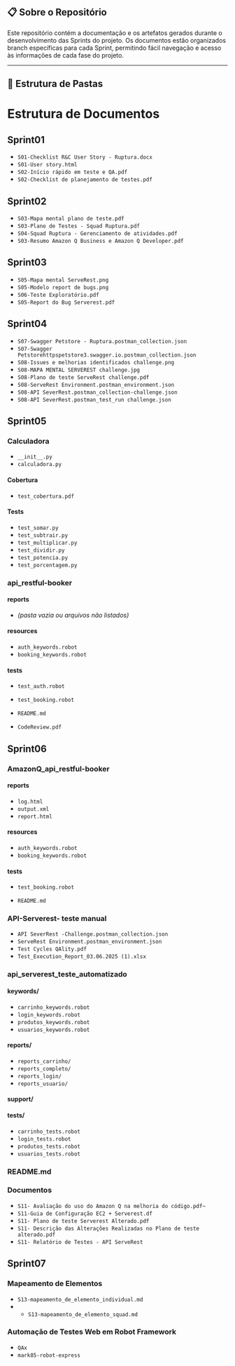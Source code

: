 
## 📋 Sobre o Repositório
Este repositório contém a documentação e os artefatos gerados durante o desenvolvimento das Sprints do projeto. Os documentos estão organizados branch específicas para cada Sprint, permitindo fácil navegação e acesso às informações de cada fase do projeto.

---

## 📂 Estrutura de Pastas
# Estrutura de Documentos

## Sprint01
- `S01-Checklist R&C User Story - Ruptura.docx`
- `S01-User story.html`
- `S02-Início rápido em teste e QA.pdf`
- `S02-Checklist de planejamento de testes.pdf`

## Sprint02
- `S03-Mapa mental plano de teste.pdf`
- `S03-Plano de Testes - Squad Ruptura.pdf`
- `S04-Squad Ruptura - Gerenciamento de atividades.pdf`
- `S03-Resumo Amazon Q Business e Amazon Q Developer.pdf`

## Sprint03
- `S05-Mapa mental ServeRest.png`
- `S05-Modelo report de bugs.png`
- `S06-Teste Exploratório.pdf`
- `S05-Report do Bug Serverest.pdf`

## Sprint04
- `S07-Swagger Petstore - Ruptura.postman_collection.json`
- `S07-Swagger Petstorehttpspetstore3.swagger.io.postman_collection.json`
- `S08-Issues e melhorias identificados challenge.png`
- `S08-MAPA MENTAL SERVEREST challenge.jpg`
- `S08-Plano de teste ServeRest challenge.pdf`
- `S08-ServeRest Environment.postman_environment.json`
- `S08-API SeverRest.postman_collection-challenge.json`
- `S08-API SeverRest.postman_test_run challenge.json`

## Sprint05

### Calculadora
- `__init__.py`
- `calculadora.py`

#### Cobertura
- `test_cobertura.pdf`

#### Tests
- `test_somar.py`
- `test_subtrair.py`
- `test_multiplicar.py`
- `test_dividir.py`
- `test_potencia.py`
- `test_porcentagem.py`

### api_restful-booker

#### reports
- *(pasta vazia ou arquivos não listados)*

#### resources
- `auth_keywords.robot`
- `booking_keywords.robot`

#### tests
- `test_auth.robot`
- `test_booking.robot`

- `README.md`

- `CodeReview.pdf`

## Sprint06

### AmazonQ_api_restful-booker

#### reports
- `log.html`
- `output.xml`
- `report.html`

#### resources
- `auth_keywords.robot`
- `booking_keywords.robot`

#### tests
- `test_booking.robot`

- `README.md`

### API-Serverest- teste manual
- `API SeverRest -Challenge.postman_collection.json`
- `ServeRest Environment.postman_environment.json`
- `Test Cycles QAlity.pdf`
-  `Test_Execution_Report_03.06.2025 (1).xlsx`

### api_serverest_teste_automatizado

#### keywords/
- `carrinho_keywords.robot`
- `login_keywords.robot`
- `produtos_keywords.robot`
- `usuarios_keywords.robot`

#### reports/ 
- `reports_carrinho/`
- `reports_completo/`
- `reports_login/`
- `reports_usuario/`

#### support/ 

#### tests/ 
- `carrinho_tests.robot`
- `login_tests.robot`
- `produtos_tests.robot`
- `usuarios_tests.robot`

### README.md

### Documentos
- `S11- Avaliação do uso do Amazon Q na melhoria do código.pdf~`
- `S11-Guia de Configuração EC2 + Serverest.df`
-  `S11- Plano de teste Serverest Alterado.pdf`
-  `S11- Descrição das Alterações Realizadas no Plano de teste alterado.pdf`
-  `S11- Relatório de Testes - API ServeRest`

## Sprint07

### Mapeamento de Elementos
- `S13-mapeamento_de_elemento_individual.md`
- - `S13-mapeamento_de_elemento_squad.md`

### Automação de Testes Web em Robot Framework
- `QAx`
- `mark85-robot-express`



